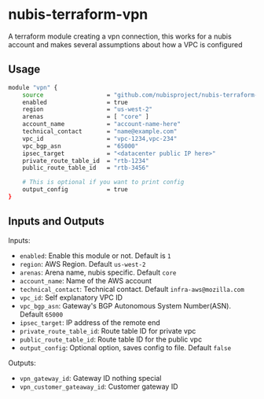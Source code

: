 # nubis-terraform-vpn

A terraform module creating a vpn connection, this works for a nubis account
and makes several assumptions about how a VPC is configured

## Usage

```bash
module "vpn" {
    source                  = "github.com/nubisproject/nubis-terraform-vpn"
    enabled                 = true
    region                  = "us-west-2"
    arenas                  = [ "core" ]
    account_name            = "account-name-here"
    technical_contact       = "name@example.com"
    vpc_id                  = "vpc-1234,vpc-234"
    vpc_bgp_asn             = "65000"
    ipsec_target            = "<datacenter public IP here>"
    private_route_table_id  = "rtb-1234"
    public_route_table_id   = "rtb-3456"

    # This is optional if you want to print config
    output_config           = true
}
```

## Inputs and Outputs

Inputs:

* `enabled`: Enable this module or not. Default is `1`
* `region`: AWS Region. Default `us-west-2`
* `arenas`: Arena name, nubis specific. Default `core`
* `account_name`: Name of the AWS account
* `technical_contact`: Technical contact. Default `infra-aws@mozilla.com`
* `vpc_id`: Self explanatory VPC ID
* `vpc_bgp_asn`: Gateway's BGP Autonomous System Number(ASN). Default `65000`
* `ipsec_target`: IP address of the remote end
* `private_route_table_id`: Route table ID for private vpc
* `public_route_table_id`: Route table ID for the public vpc
* `output_config`: Optional option, saves config to file. Default `false`

Outputs:

* `vpn_gateway_id`: Gateway ID nothing special
* `vpn_customer_gateaway_id`: Customer gateway ID

